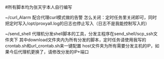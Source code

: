 #所有脚本均为张天宇本人自行编写

~/curl_Alarm
配合代理curl模式做的告警
怎么关闭：定时任务里关闭即可，同时把定时写入/opt/proxyall.log的日志也停止写入（日志不是我能控制写入的）

~/send_shell
代理机分发shell脚本的工具，分发主程序在send_shell/scp_ssh文件夹下
其中download文件夹内为所有分发的脚本，定时任务请使用我写的crontab.sh和url_crontab.sh来一键配置
host文件夹为所有需要分发主机的IP，如果今后代理机更换了，请修改分发的IP+端口

